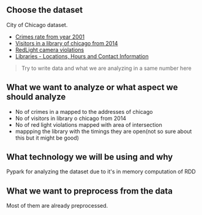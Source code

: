 ## Choose the dataset
City of Chicago dataset.
- [Crimes rate from year 2001](https://data.cityofchicago.org/Public-Safety/Crimes-2001-to-present/ijzp-q8t2)
- [Visitors in a library of chicago from 2014](https://data.cityofchicago.org/Education/Libraries-2014-Visitors-by-Location/si8n-dg3u)
- [RedLight camera violations](https://data.cityofchicago.org/Transportation/Red-Light-Camera-Violations/spqx-js37)
- [Libraries - Locations, Hours and Contact Information](https://data.cityofchicago.org/Education/Libraries-Locations-Hours-and-Contact-Information/x8fc-8rcq) 

> Try to write data and what we are analyzing in a same number here
## What we want to analyze or what aspect we should analyze
- No of crimes in a mapped to the addresses of chicago
- No of visitors in library o chicago from 2014
- No of red light violations mapped with area of intersection
- mappping the library with the timings they are open(not so sure about this but it might be good)

## What technology we will be using and why
Pypark for analyzing the dataset due to it's in memory computation of RDD

## What we want to preprocess from the data
Most of them are already preprocessed.